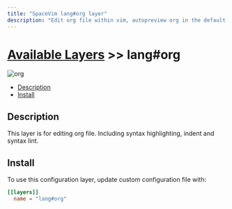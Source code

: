 ```yaml
---
title: "SpaceVim lang#org layer"
description: "Edit org file within vim, autopreview org in the default browser, with this layer you can also format org file."
---
```


# [Available Layers](../../) >> lang#org

![org](https://user-images.githubusercontent.com/13142418/92319337-7554ec00-f049-11ea-90fb-ad663dceea12.png)

<!-- vim-markdown-toc GFM -->

- [Description](#description)
- [Install](#install)

<!-- vim-markdown-toc -->

## Description

This layer is for editing org file. Including syntax highlighting, indent and syntax lint.

## Install

To use this configuration layer, update custom configuration file with:

```toml
[[layers]]
  name = "lang#org"
```

